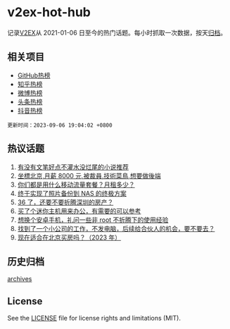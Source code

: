 # v2ex-hot-hub

 记录[V2EX](https://www.v2ex.com/)从 2021-01-06 日至今的热门话题。每小时抓取一次数据，按天[归档](archives)。
 
 ## 相关项目

- [GitHub热榜](https://github.com/snaildev/github-hot-hub)
- [知乎热榜](https://github.com/snaildev/zhihu-hot-hub)
- [微博热榜](https://github.com/snaildev/weibo-hot-hub)
- [头条热榜](https://github.com/snaildev/toutiao-hot-hub)
- [抖音热榜](https://github.com/snaildev/douyin-hot-hub)


 `更新时间：2023-09-06 19:04:02 +0800`

## 热议话题

1. [有没有文笔好点不灌水没烂尾的小说推荐](https://www.v2ex.com/t/971268)
1. [坐標北京,月薪 8000 元,被裁員,技術菜鳥,想要做後端](https://www.v2ex.com/t/971389)
1. [你们都是用什么移动流量套餐？月租多少？](https://www.v2ex.com/t/971356)
1. [终于实现了照片备份到 NAS 的终极方案](https://www.v2ex.com/t/971308)
1. [36 了，还要不要折腾深圳的房产？](https://www.v2ex.com/t/971403)
1. [买了个迷你主机用来办公，有需要的可以参考](https://www.v2ex.com/t/971309)
1. [想换个安卓手机，礼问一些非 root 不折腾下的使用经验](https://www.v2ex.com/t/971315)
1. [找到了一个小公司的工作，不发电脑，后续给合伙人的机会，要不要去？](https://www.v2ex.com/t/971375)
1. [现在适合在北京买房吗？（2023 年）](https://www.v2ex.com/t/971346)

## 历史归档

[archives](archives)

## License

See the [LICENSE](LICENSE) file for license rights and limitations (MIT).
